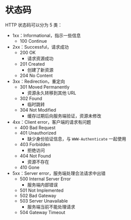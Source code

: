 # 状态码

HTTP 状态码可以分为 5 类：

- 1xx：Informational，指示一些信息
  - 100 Continue
- 2xx：Successful，请求成功
  - 200 OK
    - 请求资源成功
  - 201 Created
    - 创建了新资源
  - 204 No Content
- 3xx：Redirection，重定向
  - 301 Moved Permanently
    - 资源永久转移到其他 URL
  - 302 Found
    - 临时跳转
  - 304 Not Modified
    - 缓存过期后向服务端验证，资源未修改
- 4xx：Client error，客户端的请求有问题
  - 400 Bad Request
  - 401 Unauthorized
    - 缺少身份验证信息，与 `WWW-Authenticate` 一起使用
  - 403 Forbidden
    - 拒绝访问
  - 404 Not Found
    - 资源不存在
  - 410 Gone
- 5xx：Server error，服务端处理合法请求中出错
  - 500 Internal Server Error
    - 服务端内部错误
  - 501 Not Implemented
  - 502 Bad Gateway
  - 503 Server Unavailable
    - 服务端当前不能处理请求
  - 504 Gateway Timeout
